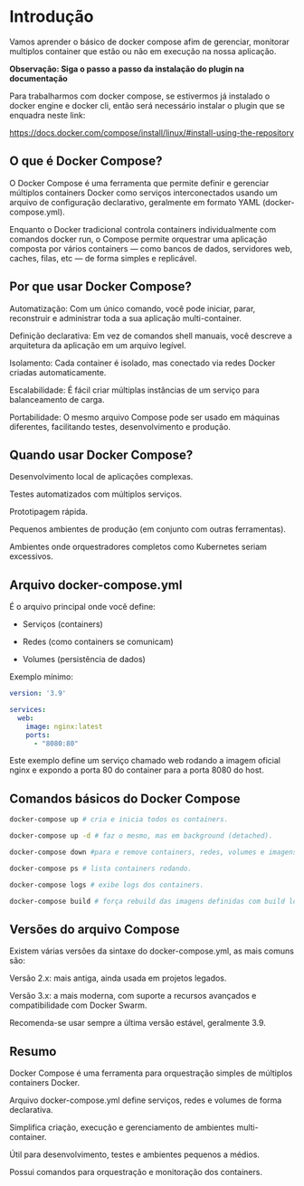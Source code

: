 # Introdução
Vamos aprender o básico de docker compose  afim de gerenciar, monitorar multiplos container que estão ou não em execução na nossa aplicação.

**Observação: Siga o passo a passo da instalação do plugin na documentação**

Para trabalharmos com docker compose, se estivermos já instalado o docker engine e docker cli, então será necessário instalar o plugin que se enquadra neste link:

https://docs.docker.com/compose/install/linux/#install-using-the-repository
 
## O que é Docker Compose?

O Docker Compose é uma ferramenta que permite definir e gerenciar múltiplos containers Docker como serviços interconectados usando um arquivo de configuração declarativo, geralmente em formato YAML (docker-compose.yml).

Enquanto o Docker tradicional controla containers individualmente com comandos docker run, o Compose permite orquestrar uma aplicação composta por vários containers — como bancos de dados, servidores web, caches, filas, etc — de forma simples e replicável.

## Por que usar Docker Compose?

Automatização: Com um único comando, você pode iniciar, parar, reconstruir e administrar toda a sua aplicação multi-container.

Definição declarativa: Em vez de comandos shell manuais, você descreve a arquitetura da aplicação em um arquivo legível.

Isolamento: Cada container é isolado, mas conectado via redes Docker criadas automaticamente.

Escalabilidade: É fácil criar múltiplas instâncias de um serviço para balanceamento de carga.

Portabilidade: O mesmo arquivo Compose pode ser usado em máquinas diferentes, facilitando testes, desenvolvimento e produção.

## Quando usar Docker Compose?

Desenvolvimento local de aplicações complexas.

Testes automatizados com múltiplos serviços.

Prototipagem rápida.

Pequenos ambientes de produção (em conjunto com outras ferramentas).

Ambientes onde orquestradores completos como Kubernetes seriam excessivos.

## Arquivo docker-compose.yml

É o arquivo principal onde você define:

- Serviços (containers)

- Redes (como containers se comunicam)

- Volumes (persistência de dados)

Exemplo mínimo:

```yaml
version: '3.9'

services:
  web:
    image: nginx:latest
    ports:
      - "8080:80"
```

Este exemplo define um serviço chamado web rodando a imagem oficial nginx e expondo a porta 80 do container para a porta 8080 do host.

## Comandos básicos do Docker Compose

```bash
docker-compose up # cria e inicia todos os containers.

docker-compose up -d # faz o mesmo, mas em background (detached).

docker-compose down #para e remove containers, redes, volumes e imagens criadas.

docker-compose ps # lista containers rodando.

docker-compose logs # exibe logs dos containers.

docker-compose build # força rebuild das imagens definidas com build local.
```

## Versões do arquivo Compose

Existem várias versões da sintaxe do docker-compose.yml, as mais comuns são:

Versão 2.x: mais antiga, ainda usada em projetos legados.

Versão 3.x: a mais moderna, com suporte a recursos avançados e compatibilidade com Docker Swarm.

Recomenda-se usar sempre a última versão estável, geralmente 3.9.

## Resumo

Docker Compose é uma ferramenta para orquestração simples de múltiplos containers Docker.

Arquivo docker-compose.yml define serviços, redes e volumes de forma declarativa.

Simplifica criação, execução e gerenciamento de ambientes multi-container.

Útil para desenvolvimento, testes e ambientes pequenos a médios.

Possui comandos para orquestração e monitoração dos containers.